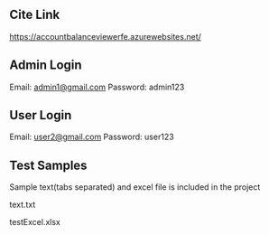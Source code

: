 ## Cite Link

https://accountbalanceviewerfe.azurewebsites.net/

## Admin Login

Email: admin1@gmail.com
Password: admin123

## User Login

Email: user2@gmail.com
Password: user123

## Test Samples

Sample text(tabs separated) and excel file is included in the project

text.txt

testExcel.xlsx
